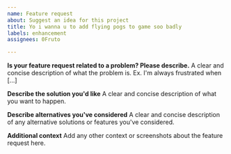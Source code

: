```yaml
---
name: Feature request
about: Suggest an idea for this project
title: Yo i wanna u to add flying pogs to game soo badly
labels: enhancement
assignees: 0Fruto

---
```


**Is your feature request related to a problem? Please describe.**
A clear and concise description of what the problem is. Ex. I'm always frustrated when [...]

**Describe the solution you'd like**
A clear and concise description of what you want to happen.

**Describe alternatives you've considered**
A clear and concise description of any alternative solutions or features you've considered.

**Additional context**
Add any other context or screenshots about the feature request here.

